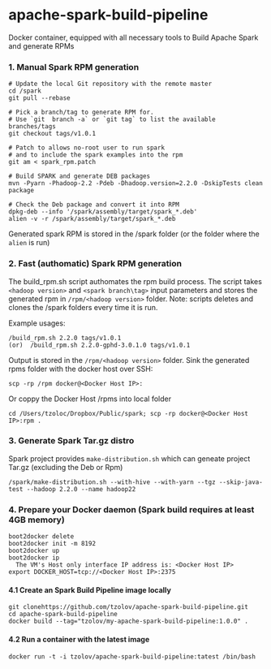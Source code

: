 apache-spark-build-pipeline
===========================

Docker container, equipped with all necessary tools to Build Apache Spark and generate RPMs
### 1. Manual Spark RPM generation 

    # Update the local Git repository with the remote master
    cd /spark
    git pull --rebase

    # Pick a branch/tag to generate RPM for. 
    # Use `git  branch -a` or `git tag` to list the available branches/tags
    git checkout tags/v1.0.1

    # Patch to allows no-root user to run spark 
    # and to include the spark examples into the rpm
    git am < spark_rpm.patch

    # Build SPARK and generate DEB packages
    mvn -Pyarn -Phadoop-2.2 -Pdeb -Dhadoop.version=2.2.0 -DskipTests clean package

    # Check the Deb package and convert it into RPM
    dpkg-deb --info '/spark/assembly/target/spark_*.deb'
    alien -v -r /spark/assembly/target/spark_*.deb 

Generated spark RPM is stored in the /spark folder (or the folder where the `alien` is run)
### 2. Fast (authomatic) Spark RPM generation
The build_rpm.sh script authomates the rpm build process. The script takes `<hadoop version>` and `<spark branch\tag>` 
input parameters and stores the generated rpm in `/rpm/<hadoop version>` folder.
Note: scripts deletes and clones the /spark folders every time it is run.

Example usages:

    /build_rpm.sh 2.2.0 tags/v1.0.1 
    (or)  /build_rpm.sh 2.2.0-gphd-3.0.1.0 tags/v1.0.1
    
Output is stored in the `/rpm/<hadoop version>` folder. Sink the generated rpms folder with the docker host
over SSH: 

    scp -rp /rpm docker@<Docker Host IP>: 

Or coppy the Docker Host /rpms into local folder

    cd /Users/tzoloc/Dropbox/Public/spark; scp -rp docker@<Docker Host IP>:rpm .

### 3. Generate Spark Tar.gz distro
Spark project provides `make-distribution.sh` which can geneate project Tar.gz (excluding the Deb or Rpm)

    /spark/make-distribution.sh --with-hive --with-yarn --tgz --skip-java-test --hadoop 2.2.0 --name hadoop22

### 4. Prepare your Docker daemon (Spark build requires at least 4GB memory)

    boot2docker delete
    boot2docker init -m 8192
    boot2docker up 
    boot2docker ip
      The VM's Host only interface IP address is: <Docker Host IP>
    export DOCKER_HOST=tcp://<Docker Host IP>:2375

#### 4.1 Create an Spark Build Pipeline image locally
    
    git clonehttps://github.com/tzolov/apache-spark-build-pipeline.git
    cd apache-spark-build-pipeline
    docker build --tag="tzolov/my-apache-spark-build-pipeline:1.0.0" .

#### 4.2 Run a container with the latest image

    docker run -t -i tzolov/apache-spark-build-pipeline:tatest /bin/bash
